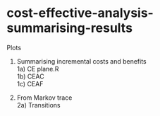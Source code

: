 # cost-effective-analysis-summarising-results

Plots  
1) Summarising incremental costs and benefits  
1a) CE plane.R  
1b) CEAC  
1c) CEAF  

2) From Markov trace  
2a) Transitions  
